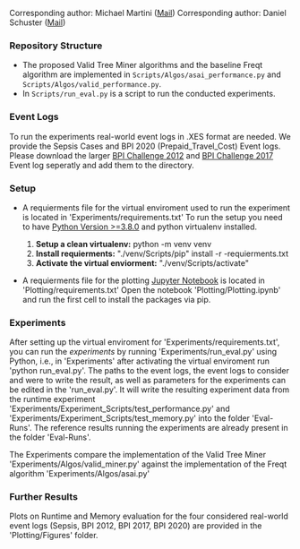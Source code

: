 
Corresponding author: Michael Martini ([Mail](mailto:michael.martini1@rwth-aachen.de?subject=github-infix-mining))
Corresponding author: Daniel Schuster ([Mail](mailto:daniel.schuster@fit.fraunhofer.de?subject=github-infix-mining))


### Repository Structure
* The proposed Valid Tree Miner algorithms and the baseline Freqt algorithm are implemented in 
`Scripts/Algos/asai_performance.py` and `Scripts/Algos/valid_performance.py`.
* In `Scripts/run_eval.py` is a script to run the conducted experiments.

### Event Logs
To run the experiments real-world event logs in .XES format are needed. We provide the Sepsis Cases and BPI 2020 (Prepaid_Travel_Cost) Event logs. 
Please download the larger [BPI Challenge 2012](https://data.4tu.nl/articles/dataset/BPI_Challenge_2012/12689204) and [BPI Challenge 2017](https://data.4tu.nl/articles/dataset/BPI_Challenge_2017/12696884) Event log seperatly and add them to the directory. 

### Setup
* A requierments file for the virtual enviroment used to run the experiment is located in 'Experiments/requirements.txt'
To run the setup you need to have [Python Version >=3.8.0](https://www.python.org/downloads/release/python-380/) and python virtualenv installed.   
  1. **Setup a clean virtualenv:** python -m venv venv
  2. **Install requierments:** "./venv/Scripts/pip" install -r -requierments.txt
  3. **Activate the virtual enviorment:** "./venv/Scripts/activate"  

* A requierments file for the plotting [Jupyter Notebook](https://jupyter.org/) is located in 'Plotting/requirements.txt'
  Open the notebook 'Plotting/Plotting.ipynb' and run the first cell to install the packages via pip. 

### Experiments
After setting up the virtual enviroment for 'Experiments/requirements.txt', you can run the *experiments* by running 'Experiments/run_eval.py' using Python, i.e., in 'Experiments' after activating the virtual enviroment run 'python run_eval.py'. The paths to the event logs, the event logs to consider and were to write the result, as well as parameters for the experiments can be edited in the 'run_eval.py'.
It will write the resulting experiment data from the runtime experiment 'Experiments/Experiment_Scripts/test_performance.py' and 'Experiments/Experiment_Scripts/test_memory.py' into the folder 'Eval-Runs'. The reference results running the experiments are already present in the folder 'Eval-Runs'.

The Experiments compare the implementation of the Valid Tree Miner 'Experiments/Algos/valid_miner.py' against the implementation of the Freqt algorithm 'Experiments/Algos/asai.py'

### Further Results
Plots on Runtime and Memory evaluation for the four considered real-world event logs (Sepsis, BPI 2012, BPI 2017, BPI 2020) are provided in the 'Plotting/Figures' folder. 
